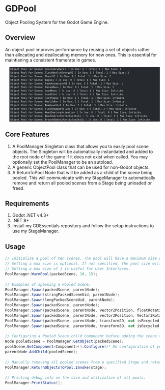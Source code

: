 GDPool
=================
Object Pooling System for the Godot Game Engine.

Overview
----
An object pool improves performance by reusing a set of objects rather than allocating and deallocating memory for new ones. This is essential for maintianing a consistent framerate in games.

<div style="margin-left: 1em;">
<img src="Docs/PrintStatus.png" style="vertical-align:middle;">
</div>

Core Features
----
1. A PoolManager Singleton class that allows you to easily pool scene objects. The Singleton will be automatically instantiated and added to the root node of the game if it does not exist when called. You may optionally set the PoolManager to be an autoload.
2. A generic ObjectPool class that can be used for non-Godot objects.
3. A ReturnToPool Node that will be added as a child of the scene being pooled. This will communicate with my StageManager to automatically remove and return all pooled scenes from a Stage being unloaded or freed.

Requirements
----
1. Godot .NET v4.3+
2. .NET 8+
3. Install my GDEssentials repository and follow the setup instructions to use my StageManager.

Usage
----
```csharp
// Initialize a pool of ten scenes. The pool will have a maximum size of 15 scenes.
// Setting a max size is optional. If not specified, the pool size will grow when needed.
// Setting a max size of 1 is useful for User Interfaces.
PoolManager.WarmPool(packedScene, 10, 15);

// Examples of spawning a Pooled Scene.
PoolManager.Spawn(packedScene, parentNode);
PoolManager.Spawn(stringPackedSceneUid, parentNode);
PoolManager.Spawn(longPackedSceneUid, parentNode);
PoolManager.Spawn(packedScene, parentNode);
PoolManager.Spawn(packedScene, parentNode, vector2Position, floatRotation, out isRecycled, dontOverSpawn : true);
PoolManager.Spawn(packedScene, parentNode, vector3Position, Vector3Rotation, out isRecycled, dontOverSpawn : true);
PoolManager.Spawn(packedScene, parentNode, transform2D, out isRecycled, dontOverSpawn : true);
PoolManager.Spawn(packedScene, parentNode, transform3D, out isRecycled, dontOverSpawn : true);

// Configuring a Pooled Scene child component before adding the scene to the tree.
Node pooledScene = PoolManager.GetObject(packedScene);
poolScene.GetComponent<Component>().Configure(/* Do configuration of your custom script component here */);
parentNode.AddChild(pooledScene);

// Manually removing all pooled scenes from a specified Stage and returning them to their Object Pools.
PoolManager.ReturnObjectsToPool.Invoke(stage);

// Printing debug info on the size and utilization of all pools.
PoolManager.PrintStatus();
```
